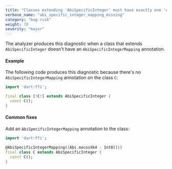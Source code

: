 ```yaml
---
title: "Classes extending 'AbiSpecificInteger' must have exactly one 'AbiSpecificIntegerMapping' annotation specifying the mapping from ABI to a 'NativeType' integer with a fixed size"
verbose_name: "abi_specific_integer_mapping_missing"
category: "bug-risk"
weight: 70
severity: "major"
---
```

The analyzer produces this diagnostic when a class that extends
`AbiSpecificInteger` doesn't have an `AbiSpecificIntegerMapping`
annotation.

#### Example

The following code produces this diagnostic because there's no
`AbiSpecificIntegerMapping` annotation on the class `C`:

```dart
import 'dart:ffi';

final class [!C!] extends AbiSpecificInteger {
  const C();
}
```

#### Common fixes

Add an `AbiSpecificIntegerMapping` annotation to the class:

```dart
import 'dart:ffi';

@AbiSpecificIntegerMapping({Abi.macosX64 : Int8()})
final class C extends AbiSpecificInteger {
  const C();
}
```
